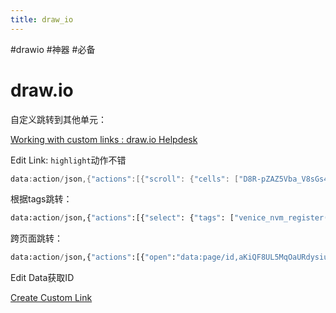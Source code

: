 ```yaml
---
title: draw_io
---
```


#drawio #神器 #必备

# draw.io

自定义跳转到其他单元：

[Working with custom links : draw.io Helpdesk](https://desk.draw.io/support/solutions/articles/16000080137-working-with-custom-links)

Edit Link: `highlight`动作不错

```c
data:action/json,{"actions":[{"scroll": {"cells": ["D8R-pZAZ5Vba_V8sGs4q-71"]}}]}
```

根据tags跳转：

```python
data:action/json,{"actions":[{"select": {"tags": ["venice_nvm_register()"]}}]}
```

跨页面跳转：

```python
data:action/json,{"actions":[{"open":"data:page/id,aKiQF8UL5MqOaURdysiu"},{"select":{"tags":["venice_nvm_register_tgt_type"]}}]}
```

Edit Data获取ID

[Create Custom Link](https://jgraph.github.io/drawio-tools/tools/link.html)